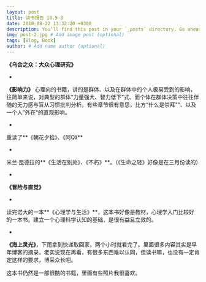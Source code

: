 ```yaml
---
layout: post
title: 读书报告 18.5-8 
date: 2018-08-22 13:32:20 +0300
description: You’ll find this post in your `_posts` directory. Go ahead and edit it and re-build the site to see your changes. # Add post description (optional)
img: post-2.jpg # Add image post (optional)
tags: [Blog, Book]
author: # Add name author (optional)
---
```




**《乌合之众：大众心理研究》**

-

**《影响力》** 心理向的书籍，讲的是群体、以及在群体中的个人极易受到的影响，往简单来说，对典型的群体“力量强大、智力低下”式、而个体在群体决策中往往伴随的无力感与盲从习惯批判分析。有些章节很有意思，比方“什么是崇拜""、以及一个人”外在“的直观影响。

-

重读了**《朝花夕拾》、《阿Q》**

-

米兰·昆德拉的**《生活在别处》、《不朽》**。（《生命之轻》好像是在三月份读的）

-

**《冒险与直觉》**

-

读完诺大的一本**《心理学与生活》**，这本书好像是教材，心理学入门比较好的一本书。建立一个心理科学认知的基础，是很有益且立效的。

-

**《海上灵光》**，下雨拿到快递取回家，两个小时就看完了。里面很多内容其实是早年博客的摘录，老实说现在再看，有很多东西难以认同，但读书嘛，也没有一定肯定这样的要求，博采众长吧。

这本书仍然是一部很酷的书籍，里面有些照片我很喜欢。
